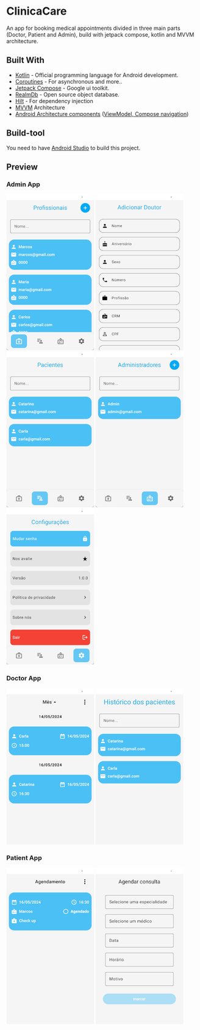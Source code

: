 # ClinicaCare
An app for booking medical appointments divided in three main parts (Doctor, Patient and Admin), build with jetpack compose, kotlin and MVVM architecture.

## Built With
- [Kotlin](https://kotlinlang.org/) - Official programming language for Android development.
- [Coroutines](https://kotlinlang.org/docs/reference/coroutines-overview.html) - For asynchronous and more..
- [Jetpack Compose](https://developer.android.com/jetpack/compose) - Google ui toolkit.
- [RealmDb](https://www.mongodb.com/docs/atlas/device-sdks/) - Open source object database.
- [Hilt](https://developer.android.com/training/dependency-injection/hilt-android) - For dependency injection
- [MVVM](https://en.wikipedia.org/wiki/Model%E2%80%93view%E2%80%93viewmodel) Architecture
- [Android Architecture components](https://developer.android.com/topic/libraries/architecture) ([ViewModel, ](https://developer.android.com/topic/libraries/architecture/viewmodel) [Compose navigation](https://developer.android.com/jetpack/compose/navigation))

## Build-tool
You need to have [Android Studio](https://developer.android.com/studio/preview) to build this project.


## Preview

### Admin App
<img src="screenshots/admin-01.jpg" alt="admin"> <img src="screenshots/admin-02.jpg" alt="admin"> <img src="screenshots/admin-03.jpg" alt="admin">
<img src="screenshots/admin-04.jpg" alt="admin"> <img src="screenshots/admin-05.jpg" alt="admin">

### Doctor App
<img src="screenshots/doctor-01.jpg" alt="doctor"> <img src="screenshots/doctor-02.jpg" alt="doctor">

### Patient App
<img src="screenshots/patient-01.jpg" alt="patient"> <img src="screenshots/patient-02.jpg" alt="patient">

